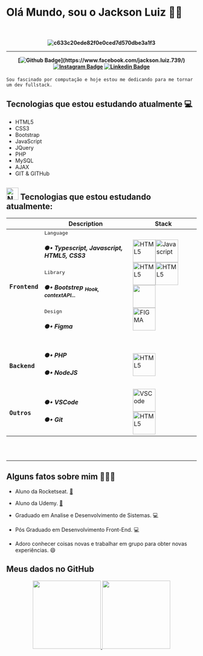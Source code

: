 <h3 align="center">  <br>

# Olá Mundo, sou o Jackson Luiz 👨‍💻
<br>

</h3>
<h4 align="center">
 
![c633c20ede82f0e0ced7d570dbe3a1f3](https://user-images.githubusercontent.com/70382532/138322189-2db8df52-9dcb-40a0-88a8-c365466bd33d.gif)

<hr>

[![Github Badge](https://img.shields.io/badge/-Facebook-blue?style=for-the-badge&logo=Facebook&logoColor=white&link=[https://github.com/arthurspk](https://github.com/JacksonLuiz99))](https://www.facebook.com/jackson.luiz.739/)
[![Instagram Badge](https://img.shields.io/badge/-instagram-red?style=for-the-badge&logo=instagram&logoColor=white&link=https://github.com/JacksonLuiz99)](https://www.instagram.com/jackson.luiz99/)
[![Linkedin Badge](https://img.shields.io/badge/-Linkedin-blue?style=for-the-badge&logo=Linkedin&logoColor=white&link=https://github.com/JacksonLuiz99)](https://www.linkedin.com/in/jackson-luiz-69a909238//)

</h4>

```
Sou fascinado por computação e hoje estou me dedicando para me tornar um dev fullstack.
```
## Tecnologias que estou estudando atualmente 💻

  - HTML5
  - CSS3
  - Bootstrap
  - JavaScript
  - JQuery
  - PHP
  - MySQL
  - AJAX
  - GIT & GITHub


 <h2><img height="32" title="NodeJS" alt="NodeJS" src="https://github.com/DIGOARTHUR/digoarthur/assets/59892368/01b5a690-a7d9-4d16-bd57-1aa10ef45c90"/>
Tecnologias que estou estudando atualmente:</h2>












<div align='center'>
    
|  |Description | Stack |
| --- |--- | --- |
| <h3>`Frontend`</h3> | <kbd> Language </kbd> <h5>●• Typescript, Javascript, HTML5, CSS3</h5>  <kbd> Library</kbd> <h5>●• Bootstrep <sub> Hook, contextAPI...</sub> </h5> <kbd> Design</kbd> <h5>●• Figma</h5>| <img height="60"  src="https://github.com/DIGOARTHUR/digoarthur/assets/59892368/c3604f76-0eae-4502-9321-c4019fbdc7dc" alt="HTML5"/><img height="60"  src="https://github.com/DIGOARTHUR/digoarthur/assets/59892368/7db4b0f9-070f-47ba-8640-76f5e32bf198" alt="Javascript"/><img height="60"  src="https://github.com/DIGOARTHUR/digoarthur/assets/59892368/eb4fea89-f82d-421c-975f-0127f75f8460" alt="HTML5"/><img height="60"  src="https://github.com/DIGOARTHUR/digoarthur/assets/59892368/68ace390-4198-4da0-8473-4d731be18f6c" alt="HTML5"/>  <br/> <img height="60"  src="https://raw.githubusercontent.com/simple-icons/simple-icons/efac599e0c7543da43139d3064277b9306f7bea7/icons/bootstrap.svg"/> <br/> <img height="60"  src="https://github.com/DIGOARTHUR/digoarthur/assets/59892368/d493fe48-d1d7-4e8f-a5d5-b01086083278" alt="FIGMA"/> |
| <h3>`Backend`</h3>   | <h5>●• PHP</h5> <h5>●• NodeJS</h5>  | <img height="60"  src="https://cdn.icon-icons.com/icons2/1381/PNG/96/com_94184.png" alt="HTML5"/> |
| <h3>`Outros`</h3>   | <h5>●• VSCode</h5> <h5>●• Git</h5>  |<img height="60"  src="https://github.com/DIGOARTHUR/digoarthur/assets/59892368/b5b089d5-3a20-421b-9e4d-258f8a8195aa" alt="VSCode"/> <br/> <img height="60"  src="https://github.com/DIGOARTHUR/digoarthur/assets/59892368/34f94a61-fe78-4db2-a419-71ae0f95ec84" alt="HTML5"/> |
</div>



<br/>
  <br/>


  ------

## Alguns fatos sobre mim 👨🏻‍💻

- Aluno da Rocketseat. [:link:]([https://linktr.ee/guiadevbrasil](https://app.rocketseat.com.br/dashboard))
- Aluno da Udemy. [:link:](https://www.udemy.com/)

- Graduado em Analise e Desenvolvimento de Sistemas. 💻

- Pós Graduado em Desenvolvimento Front-End. 💻
  
- Adoro conhecer coisas novas e trabalhar em grupo para obter novas experiências. 😄

  
## Meus dados no GitHub

<!-- <span style="height ">
![Anurag's GitHub stats](https://github-readme-stats.vercel.app/api?username=JacksonLuiz99_icons=true&theme=tokyonight)
</span> -->
<div align="center">
<a href="https://github.com/seu-usuário-aqui">
<img height="180em" src="https://github-readme-stats.vercel.app/api/top-langs/?username=JacksonLuiz99&layout=compact&langs_count=7&theme=dracula"/>
<img height="180em" src="https://github-readme-stats.vercel.app/api?username=JacksonLuiz99&show_icons=true&theme=dracula&include_all_commits=true&count_private=true"/>
</div>


